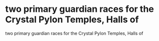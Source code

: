 # two primary guardian races for the Crystal Pylon Temples, Halls of

two primary guardian races for the Crystal Pylon Temples, Halls of